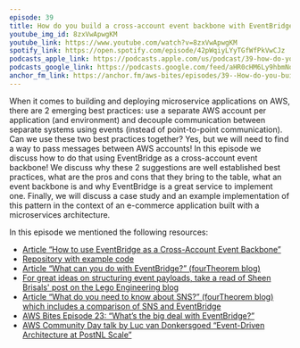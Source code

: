 ```yaml
---
episode: 39
title: How do you build a cross-account event backbone with EventBridge?
youtube_img_id: 8zxVwApwgKM
youtube_link: https://www.youtube.com/watch?v=8zxVwApwgKM
spotify_link: https://open.spotify.com/episode/42pWqiyLYyTGfWfPkVwCJz
podcasts_apple_link: https://podcasts.apple.com/us/podcast/39-how-do-you-build-a-cross-account-event-backbone/id1585489017?i=1000565056125
podcasts_google_link: https://podcasts.google.com/feed/aHR0cHM6Ly9hbmNob3IuZm0vcy82YTMzMTJhMC9wb2RjYXN0L3Jzcw/episode/YjI4MzlmY2EtNWVhNi00YjkzLTkyN2UtNWVjMzExY2Y0Y2Zm?sa=X&ved=0CAUQkfYCahcKEwjAnNX9-JD4AhUAAAAAHQAAAAAQAQ
anchor_fm_link: https://anchor.fm/aws-bites/episodes/39--How-do-you-build-a-cross-account-event-backbone-with-EventBridge-e1jd97n
---
```



When it comes to building and deploying microservice applications on AWS, there are 2 emerging best practices: use a separate AWS account per application (and environment) and decouple communication between separate systems using events (instead of point-to-point communication). Can we use these two best practices together? Yes, but we will need to find a way to pass messages between AWS accounts! In this episode we discuss how to do that using EventBridge as a cross-account event backbone! We discuss why these 2 suggestions are well established best practices, what are the pros and cons that they bring to the table, what an event backbone is and why EventBridge is a great service to implement one. Finally, we will discuss a case study and an example implementation of this pattern in the context of an e-commerce application built with a microservices architecture.

In this episode we mentioned the following resources:
  - [Article “How to use EventBridge as a Cross-Account Event Backbone”](https://dev.to/eoinsha/how-to-use-eventbridge-as-a-cross-account-event-backbone-5fik) 
  - [Repository with example code](https://github.com/fourTheorem/cross-account-eventbridge/)
  - [Article “What can you do with EventBridge?” (fourTheorem blog)](https://www.fourtheorem.com/blog/what-can-you-do-with-eventbridge) 
  - [For great ideas on structuring event payloads, take a read of Sheen Brisals' post on the Lego Engineering blog](https://medium.com/lego-engineering/the-power-of-amazon-eventbridge-is-in-its-detail-92c07ddcaa40)
  - [Article “What do you need to know about SNS?” (fourTheorem blog) which includes a comparison of SNS and EventBridge](https://www.fourtheorem.com/blog/what-do-you-need-to-know-about-sns)
  - [AWS Bites Episode 23: “What’s the big deal with EventBridge?”](https://www.youtube.com/watch?v=UjIE5qp-v8w)
  - [AWS Community Day talk by Luc van Donkersgoed “Event-Driven Architecture at PostNL Scale”](https://www.youtube.com/watch?v=nyoMF1AEI7g)
 